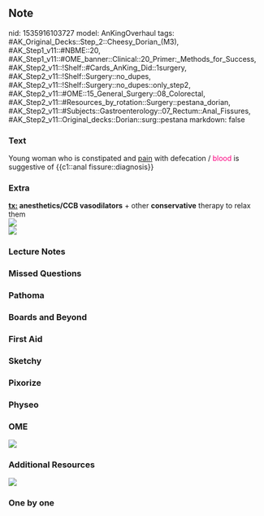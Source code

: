 ## Note
nid: 1535916103727
model: AnKingOverhaul
tags: #AK_Original_Decks::Step_2::Cheesy_Dorian_(M3), #AK_Step1_v11::#NBME::20, #AK_Step1_v11::#OME_banner::Clinical::20_Primer:_Methods_for_Success, #AK_Step2_v11::!Shelf::#Cards_AnKing_Did::1surgery, #AK_Step2_v11::!Shelf::Surgery::no_dupes, #AK_Step2_v11::!Shelf::Surgery::no_dupes::only_step2, #AK_Step2_v11::#OME::15_General_Surgery::08_Colorectal, #AK_Step2_v11::#Resources_by_rotation::Surgery::pestana_dorian, #AK_Step2_v11::#Subjects::Gastroenterology::07_Rectum::Anal_Fissures, #AK_Step2_v11::Original_decks::Dorian::surg::pestana
markdown: false

### Text
<div>
  Young woman who is constipated and <u>pain</u> with defecation /
  <font color="#FC0280">blood</font> is suggestive of {{c1::anal
  fissure::diagnosis}}
</div>

### Extra
<div>
  <b><u>tx:</u> anesthetics/CCB vasodilators</b> + other
  <b>conservative</b> therapy to relax them
</div><img src="paste-630630048071681.jpg" class="resizer">
<div><img src="anal%20fissure.png" class="resizer"></div>

### Lecture Notes


### Missed Questions


### Pathoma


### Boards and Beyond


### First Aid


### Sketchy


### Pixorize


### Physeo


### OME
<div class="ome-widget">
  <a href="https://onlinemeded.org/spa/surgery?ref=anki"><img src=
  "_OME_AnkiFlashcards_Topic_4.png"></a>
</div>

### Additional Resources
<img class="resizer" src="paste-1836497950998529.jpg">

### One by one

